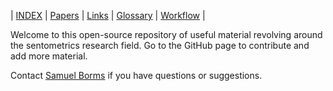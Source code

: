 
| [INDEX](index.md) | [Papers](papers.md) | [Links](links.md) | [Glossary](glossary.md) | [Workflow](workflow.md) |

Welcome to this open-source repository of useful material revolving around the sentometrics research field. Go to the GitHub page to contribute and add more material.

Contact [Samuel Borms](mailto:borms_sam@hotmail.com) if you have questions or suggestions.

